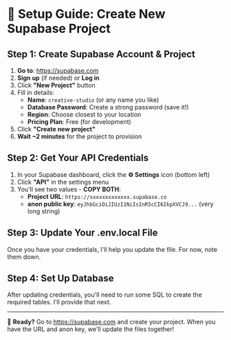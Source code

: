 # 🔧 Setup Guide: Create New Supabase Project

## Step 1: Create Supabase Account & Project

1. **Go to**: https://supabase.com
2. **Sign up** (if needed) or **Log in**
3. Click **"New Project"** button
4. Fill in details:
   - **Name**: `creative-studio` (or any name you like)
   - **Database Password**: Create a strong password (save it!)
   - **Region**: Choose closest to your location
   - **Pricing Plan**: Free (for development)
5. Click **"Create new project"**
6. **Wait ~2 minutes** for the project to provision

## Step 2: Get Your API Credentials

1. In your Supabase dashboard, click the **⚙️ Settings** icon (bottom left)
2. Click **"API"** in the settings menu
3. You'll see two values - **COPY BOTH**:
   - **Project URL**: `https://xxxxxxxxxxxxx.supabase.co`
   - **anon public key**: `eyJhbGciOiJIUzI1NiIsInR5cCI6IkpXVCJ9...` (very long string)

## Step 3: Update Your .env.local File

Once you have your credentials, I'll help you update the file. For now, note them down.

## Step 4: Set Up Database

After updating credentials, you'll need to run some SQL to create the required tables. I'll provide that next.

---

📝 **Ready?** Go to https://supabase.com and create your project. When you have the URL and anon key, we'll update the files together!
